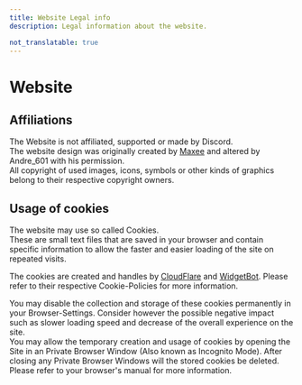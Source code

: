 ```yaml
---
title: Website Legal info
description: Legal information about the website.

not_translatable: true
---
```


[Maxee]: https://notmaxee.github.io/

[CloudFlare]: https://cloudflare.com
[WidgetBot]: https://widgetbot.io

# Website

## Affiliations
The Website is not affiliated, supported or made by Discord.  
The website design was originally created by [Maxee] and altered by Andre_601 with his permission.  
All copyright of used images, icons, symbols or other kinds of graphics belong to their respective copyright owners.

## Usage of cookies
The website may use so called Cookies.  
These are small text files that are saved in your browser and contain specific information to allow the faster and easier loading of the site on repeated visits.

The cookies are created and handles by [CloudFlare] and [WidgetBot]. Please refer to their respective Cookie-Policies for more information.

You may disable the collection and storage of these cookies permanently in your Browser-Settings. Consider however the possible negative impact such as slower loading speed and decrease of the overall experience on the site.  
You may allow the temporary creation and usage of cookies by opening the Site in an Private Browser Window (Also known as Incognito Mode). After closing any Private Browser Windows will the stored cookies be deleted.  
Please refer to your browser's manual for more information.
